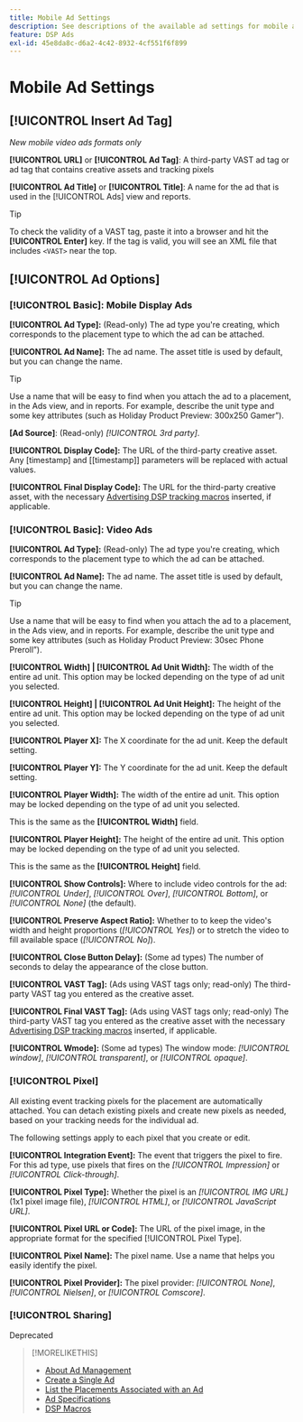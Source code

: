 ```yaml
---
title: Mobile Ad Settings
description: See descriptions of the available ad settings for mobile ads.
feature: DSP Ads
exl-id: 45e8da8c-d6a2-4c42-8932-4cf551f6f899
---
```

# Mobile Ad Settings

## [!UICONTROL Insert Ad Tag]

*New mobile video ads formats only*

**[!UICONTROL URL]** or **[!UICONTROL Ad Tag]**: A third-party VAST ad tag or ad tag that contains creative assets and tracking pixels

**[!UICONTROL Ad Title]** or **[!UICONTROL Title]**: A name for the ad that is used in the [!UICONTROL Ads] view and reports.

>[!TIP]
>
> To check the validity of a VAST tag, paste it into a browser and hit the **[!UICONTROL Enter]** key. If the tag is valid, you will see an XML file that includes `<VAST>` near the top.

## [!UICONTROL Ad Options]

### [!UICONTROL Basic]: Mobile Display Ads

**[!UICONTROL Ad Type]:** (Read-only) The ad type you're creating, which corresponds to the placement type to which the ad can be attached.

**[!UICONTROL Ad Name]:** The ad name. The asset title is used by default, but you can change the name.

>[!TIP]
>
> Use a name that will be easy to find when you attach the ad to a placement, in the Ads view, and in reports. For example, describe the unit type and some key attributes (such as Holiday Product Preview: 300x250 Gamer”).

**\[Ad Source\]**: (Read-only) *[!UICONTROL 3rd party]*.

**[!UICONTROL Display Code]:** The URL of the third-party creative asset. Any [timestamp] and [[timestamp]] parameters will be replaced with actual values.

**[!UICONTROL Final Display Code]:** The URL for the third-party creative asset, with the necessary [Advertising DSP tracking macros](/help/dsp/campaign-management/macros.md) inserted, if applicable.

### [!UICONTROL Basic]: Video Ads

**[!UICONTROL Ad Type]:** (Read-only) The ad type you're creating, which corresponds to the placement type to which the ad can be attached.

**[!UICONTROL Ad Name]:** The ad name. The asset title is used by default, but you can change the name.

>[!TIP]
>
> Use a name that will be easy to find when you attach the ad to a placement, in the Ads view, and in reports. For example, describe the unit type and some key attributes (such as Holiday Product Preview: 30sec Phone Preroll”).

**[!UICONTROL Width] | [!UICONTROL Ad Unit Width]:** The width of the entire ad unit. This option may be locked depending on the type of ad unit you selected.

**[!UICONTROL Height] | [!UICONTROL Ad Unit Height]:** The height of the entire ad unit. This option may be locked depending on the type of ad unit you selected.

**[!UICONTROL Player X]:** The X coordinate for the ad unit. Keep the default setting.

**[!UICONTROL Player Y]:** The Y coordinate for the ad unit. Keep the default setting.

**[!UICONTROL Player Width]:** The width of the entire ad unit. This option may be locked depending on the type of ad unit you selected.

This is the same as the **[!UICONTROL Width]** field.

**[!UICONTROL Player Height]:** The height of the entire ad unit. This option may be locked depending on the type of ad unit you selected.

This is the same as the **[!UICONTROL Height]** field.

**[!UICONTROL Show Controls]:** Where to include video controls for the ad: *[!UICONTROL Under]*, *[!UICONTROL Over]*, *[!UICONTROL Bottom]*, or *[!UICONTROL None]* (the default).

**[!UICONTROL Preserve Aspect Ratio]:** Whether to to keep the video's width and height proportions (*[!UICONTROL Yes]*) or to stretch the video to fill available space (*[!UICONTROL No]*).

**[!UICONTROL Close Button Delay]:** (Some ad types) The number of seconds to delay the appearance of the close button.

**[!UICONTROL VAST Tag]:** (Ads using VAST tags only; read-only) The third-party VAST tag you entered as the creative asset.

**[!UICONTROL Final VAST Tag]:** (Ads using VAST tags only; read-only) The third-party VAST tag you entered as the creative asset with the necessary [Advertising DSP tracking macros](/help/dsp/campaign-management/macros.md) inserted, if applicable.

**[!UICONTROL Wmode]:** (Some ad types) The window mode: *[!UICONTROL window]*, *[!UICONTROL transparent]*, or *[!UICONTROL opaque]*.

### [!UICONTROL Pixel]

All existing event tracking pixels for the placement are automatically attached. You can detach existing pixels and create new pixels as needed, based on your tracking needs for the individual ad.

The following settings apply to each pixel that you create or edit.

**[!UICONTROL Integration Event]:** The event that triggers the pixel to fire. For this ad type, use pixels that fires on the *[!UICONTROL Impression]* or *[!UICONTROL Click-through]*.

**[!UICONTROL Pixel Type]:** Whether the pixel is an *[!UICONTROL IMG URL]* (1x1 pixel image file), *[!UICONTROL HTML]*, or *[!UICONTROL JavaScript URL]*.

**[!UICONTROL Pixel URL or Code]:** The URL of the pixel image, in the appropriate format for the specified [!UICONTROL Pixel Type].

**[!UICONTROL Pixel Name]:** The pixel name. Use a name that helps you easily identify the pixel.

**[!UICONTROL Pixel Provider]:** The pixel provider: *[!UICONTROL None]*, *[!UICONTROL Nielsen]*, or *[!UICONTROL Comscore]*.

### [!UICONTROL Sharing]

Deprecated

>[!MORELIKETHIS]
>
>* [About Ad Management](ad-about.md)
>* [Create a Single Ad](ad-create.md)
>* [List the Placements Associated with an Ad](/help/dsp/campaign-management/ads/ad-list-placements.md)
>* [Ad Specifications](ad-specs.md)
>* [DSP Macros](/help/dsp/campaign-management/macros.md)
